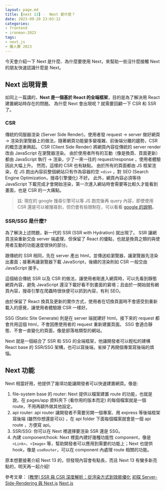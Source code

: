 ```yaml
---
layout: page.md
title: [next 13] -  Next 是什麼？
date: 2023-09-20 23:03:12
categories:
- frontend
- ironman-2023
tags: 
- next.js
- 鐵人賽 2023
---
```


今天會介紹一下 Next 是什麼、為什麼要使用 Next，來幫助一些沒什麼接觸 Next 的朋友快速認識什麼是 Next。

## Next 出現背景
如同上一篇講的，**Next 是一個基於 React 的全端框架**，目的是為了解決用 React 建置網站時存在的問題。
為什麼 Next 會出現呢 ? 就需要回顧一下 CSR 和 SSR 了。
### CSR
傳統的伺服器渲染 (Server Side Render)，使用者發 request -> server 做好網頁 -> 渲染到瀏覽器上的做法，隨著網頁功能變多變複雜、前後端分離的趨勢，CSR 的概念逐漸興起。
CSR (Client Side Render) 將網頁內容從傳統的 server render 改由 JavaScript 在瀏覽器渲染。
由於使用者所有的互動（像是換頁、頁面更新）都由 JavaScript 執行 -> 渲染，少了一來一往的 request/response ，使用者體驗因此大幅上升。
然而，這樣的 CSR 也有缺點。
由於所有的頁面都由 JS 框架渲染，在 JS 跑出內容前整個網站只有作為容器的空 `<div>` ，對 SEO (Search Engine Optimization，搜尋引擎優化) 不好。
此外，網頁內容必須等待 JavaScript 下載完成才會開始渲染，第一次進入網站時會需要等比較久才能看到畫面，也是 CSR 的一大痛點。
> 註: 現在的 google 搜尋引擎可以等 JS 跑完後再 query 內容，即使使用 CSR 還是可以被搜尋到，但仍會有些限制在，可以看看 [google 的說明](https://developers.google.com/search/docs/crawling-indexing/javascript/fix-search-javascript)。

### SSR/SSG 是什麼?
為了解決上述問題，新一代的 SSR (SSR with Hydration) 就出現了。
SSR 讓網頁渲染重新交由 server 端處理，但保留了 React 的優點，也就是換頁之類的與使用者互動的功能速度很快的部分。

跟傳統的 SSR 相同，先在 server 產出 html，並傳送給瀏覽器，讓瀏覽器先渲染出畫面；接著再讓瀏覽器下載 JavaScript，後續的渲染則如 CSR 一般交由 JavaScript 接手。

這個結合傳統 SSR 以及 CSR 的做法，讓使用者剛進入網頁時，可以先看到靜態網頁內容，避免 JavaScript 還沒下載好看不到畫面的窘境；且由於一開始就有網頁內容，搜尋引擎在爬蟲時很快便可以抓到內容，有利 SEO。

由於保留了 React 換頁及更新的實作方式，使用者在切換頁面時不會感受到重新載入的感覺，讓使用者體驗跟 CSR 一樣好。

SSG (Static Site Generate) 則是在 server 端就建好 html，接下來的 request 都會共用這個 html，不會因應使用者的 request 重新建置頁面。
SSG 會適合靜態、不會一直變化的頁面，像是部落格類型的網站。

Next 就是一個結合了 SSR 和 SSG 的全端框架，他讓開發者可以輕松的建構 React base 的 SSR/SSG 架構，也可以寫後端，省掉了再開個專案寫後端的煩惱。

## Next 功能
Next 相當好用，他提供了幾項功能讓開發者可以快速建置網頁。像是: 
1. file-system base 的 router: Next 提供以檔案建置 route 的功能，也就是說，在 pages/app 資料夾下 (看你用的版本而定) 的每個檔案就是一個 route，不用再額外做其他設定。
2. api router: api router 讓開發者不需要另開一個專案、用 express 等後端框架寫後端 (雖然你想還是可以) ，在 api folder 下面每個檔案就會是一個 api route ，方便寫 api。
3. SSR/SSG: 你可以在 Next 裡選擇要渲染 SSR 還是 SSG。
4. 內建 component/hook: Next 裡面內建好幾種功能性 component，像是 `<Link>`、`<Image>` 等，幫助開發者可以應用到需要的功能上；Next 也提供 hook，像是 `useRouter`，可以在 component 內處理 route 相關的功能。

原本想要接著介紹 Next 13 的，但發現內容會有點長，而且 Next 13 有蠻多新亮點的，明天再一起介紹!

參考文章：
[[教學] SSR 與 CSR 深度解析：從渲染方式到效能優化](https://www.shubo.io/rendering-patterns/)
[初探 Server-Side-Rendering 與 Next.js](https://medium.com/starbugs/%E5%88%9D%E6%8E%A2-server-side-rendering-%E8%88%87-next-js-%E6%8E%A8%E5%9D%91%E8%A8%88%E7%95%AB-d7a9fb48a964)
[Next.js](https://nextjs.org/docs)